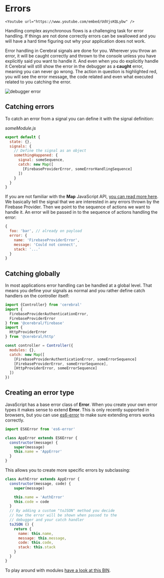 # Errors

```marksy
<Youtube url="https://www.youtube.com/embed/UdVjsKQLybw" />
```

Handling complex asynchronous flows is a challenging task for error handling. If things are not done correctly errors can be swallowed and you will have a hard time figuring out why your application does not work.

Error handling in Cerebral signals are done for you. Wherever you throw an error, it will be caught correctly and thrown to the console unless you have explicitly said you want to handle it. And even when you do explicitly handle it Cerebral will still show the error in the debugger as a **caught** error, meaning you can never go wrong. The action in question is highlighted red, you will see the error message, the code related and even what executed related to you catching the error.

![debugger error](/images/debugger_error.png)

## Catching errors
To catch an error from a signal you can define it with the signal definition:

*someModule.js*
```js
export default {
  state: {},
  signals: {
    // Define the signal as an object
    somethingHappened: {
      signal: someSequence,
      catch: new Map([
        [FirebaseProviderError, someErrorHandlingSequence]
      ])
    }
  }
}
```

If you are not familiar with the **Map** JavaScript API, [you can read more here](https://developer.mozilla.org/en-US/docs/Web/JavaScript/Reference/Global_Objects/Map). We basically tell the signal that we are interested in any errors thrown by the Firebase Provider. Then we point to the sequence of actions we want to handle it. An error will be passed in to the sequence of actions handling the error:

```js
{
  foo: 'bar', // already on payload
  error: {
    name: 'FirebaseProviderError',
    message: 'Could not connect',
    stack: '...'
  }
}
```

## Catching globally
In most applications error handling can be handled at a global level. That means you define your signals as normal and you rather define catch handlers on the controller itself:

```js
import {Controller} from 'cerebral'
import {
  FirebaseProviderAuthenticationError,
  FirebaseProviderError
} from '@cerebral/firebase'
import {
  HttpProviderError
} from '@cerebral/http'

const controller = Controller({
  modules: {},
  catch: new Map([
    [FirebaseProviderAuthenticationError, someErrorSequence]
    [FirebaseProviderError, someErrorSequence],
    [HttpProviderError, someErrorSequence]
  ])
})
```

## Creating an error type
JavaScript has a base error class of **Error**. When you create your own error types it makes sense to extend **Error**. This is only recently supported in browsers, but you can use [es6-error](https://www.npmjs.com/package/es6-error) to make sure extending errors works correctly.

```js
import ES6Error from 'es6-error'

class AppError extends ES6Error {
  constructor(message) {
    super(message)
    this.name = 'AppError'
  }
}
```

This allows you to create more specific errors by subclassing:

```js
class AuthError extends AppError {
  constructor(message, code) {
    super(message)

    this.name = 'AuthError'
    this.code = code
  }
  // By adding a custom "toJSON" method you decide
  // how the error will be shown when passed to the
  // debugger and your catch handler
  toJSON () {
    return {
      name: this.name,
      message: this.message,
      code: this.code,
      stack: this.stack
    }
  }
}
```

To play around with modules [have a look at this BIN](https://www.webpackbin.com/bins/-Kp_358GlWxIbpMRTWm1).
